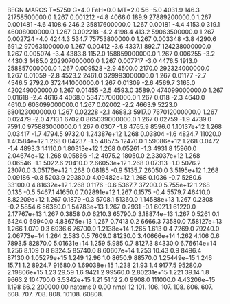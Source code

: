 BEGN
MARCS T=5750 G=4.0 FeH=0.0 MT=2.0
                  56
-5.0 4031.9 146.3 21758500000.0 1.267 0.001212 
-4.8 4066.0 189.9 27889200000.0 1.267 0.001481 
-4.6 4108.6 246.2 35817600000.0 1.267 0.00181 
-4.4 4153.0 319.1 46008000000.0 1.267 0.002218 
-4.2 4198.4 413.2 59063500000.0 1.267 0.002724 
-4.0 4244.3 534.7 75753800000.0 1.267 0.003348 
-3.8 4290.6 691.2 97063100000.0 1.267 0.00412 
-3.6 4337.1 892.7 124238000000.0 1.267 0.005074 
-3.4 4383.8 1152.0 158859000000.0 1.267 0.006255 
-3.2 4430.3 1485.0 202907000000.0 1.267 0.007717 
-3.0 4476.5 1913.0 258857000000.0 1.267 0.009528 
-2.9 4500.0 2170.0 292324000000.0 1.267 0.01059 
-2.8 4523.2 2461.0 329993000000.0 1.267 0.01177 
-2.7 4546.5 2792.0 372441000000.0 1.267 0.01309 
-2.6 4569.7 3165.0 420249000000.0 1.267 0.01455 
-2.5 4593.0 3589.0 474099000000.0 1.267 0.01618 
-2.4 4616.4 4068.0 534757000000.0 1.267 0.018 
-2.3 4640.0 4610.0 603099000000.0 1.267 0.02002 
-2.2 4663.9 5223.0 680123000000.0 1.267 0.02228 
-2.1 4688.3 5917.0 767012000000.0 1.267 0.02479 
-2.0 4713.1 6702.0 865039000000.0 1.267 0.02759 
-1.9 4739.0 7591.0 975883000000.0 1.267 0.0307 
-1.8 4765.9 8596.0 1.10137e+12 1.268 0.03417 
-1.7 4794.5 9732.0 1.24387e+12 1.268 0.03804 
-1.6 4824.7 11020.0 1.40584e+12 1.268 0.04237 
-1.5 4857.5 12470.0 1.59086e+12 1.268 0.0472 
-1.4 4893.3 14110.0 1.80313e+12 1.268 0.05261 
-1.3 4931.8 15960.0 2.04674e+12 1.268 0.05866 
-1.2 4975.2 18050.0 2.33037e+12 1.268 0.06546 
-1.1 5022.6 20410.0 2.66053e+12 1.268 0.07313 
-1.0 5076.2 23070.0 3.05176e+12 1.268 0.08185 
-0.9 5135.7 26050.0 3.5195e+12 1.268 0.09186 
-0.8 5203.9 29380.0 4.09482e+12 1.268 0.1036 
-0.7 5280.6 33100.0 4.81632e+12 1.268 0.1176 
-0.6 5367.7 37200.0 5.755e+12 1.268 0.135 
-0.5 5467.1 41650.0 7.02891e+12 1.267 0.1575 
-0.4 5579.7 46410.0 8.82209e+12 1.267 0.1879 
-0.3 5708.1 51360.0 1.14588e+13 1.267 0.2308 
-0.2 5854.6 56360.0 1.54783e+13 1.267 0.2931 
-0.1 6021.1 61220.0 2.17767e+13 1.267 0.3858 
0.0 6210.3 65790.0 3.18874e+13 1.267 0.5261 
0.1 6424.0 69940.0 4.83675e+13 1.267 0.7413 
0.2 6666.3 73580.0 7.58127e+13 1.266 1.079 
0.3 6936.6 76700.0 1.2138e+14 1.265 1.613 
0.4 7269.0 79240.0 2.06773e+14 1.264 2.583 
0.5 7609.0 81230.0 3.40666e+14 1.262 4.106 
0.6 7893.5 82870.0 5.01631e+14 1.259 5.985 
0.7 8127.3 84330.0 6.76614e+14 1.256 8.109 
0.8 8324.5 85740.0 8.60607e+14 1.253 10.43 
0.9 8496.4 87130.0 1.05279e+15 1.249 12.96 
1.0 8650.9 88570.0 1.25449e+15 1.246 15.71 
1.2 8924.7 91680.0 1.69038e+15 1.238 21.93 
1.4 9177.5 95280.0 2.19806e+15 1.23 29.59 
1.6 9421.2 99560.0 2.80231e+15 1.221 39.14 
1.8 9663.2 104700.0 3.5342e+15 1.21 51.12 
2.0 9908.0 111000.0 4.43206e+15 1.198 66.2 
200000.00
natoms              0      0.00
nmol          12
          101.         106.       107.      108.         606.        607.        608.
          707.         708.       808.    10108.       60808.
